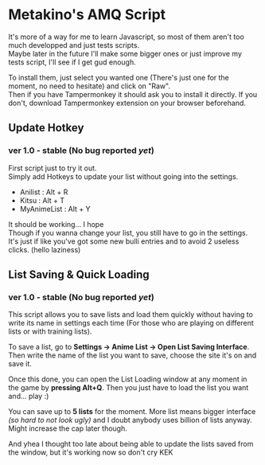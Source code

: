 # Metakino's AMQ Script
It's more of a way for me to learn Javascript, so most of them aren't too much developped and just tests scripts.  
Maybe later in the future I'll make some bigger ones or just improve my tests script, I'll see if I get gud enough.

To install them, just select you wanted one (There's just one for the moment, no need to hesitate) and click on "Raw".  
Then if you have Tampermonkey it should ask you to install it directly. If you don't, download Tampermonkey extension on your browser beforehand.

## Update Hotkey

### ver 1.0 - stable (No bug reported *yet*)

First script just to try it out.  
Simply add Hotkeys to update your list without going into the settings.

- Anilist : Alt + R
- Kitsu : Alt + T
- MyAnimeList : Alt + Y

It should be working... I hope    
Though if you wanna change your list, you still have to go in the settings. It's just if like you've got some new bulli entries and to avoid 2 useless clicks. (hello laziness)

## List Saving & Quick Loading

### ver 1.0 - stable (No bug reported *yet*)
 
This script allows you to save lists and load them quickly without having to write its name in settings each time (For those who are playing on different lists or with training lists).

To save a list, go to **Settings -> Anime List -> Open List Saving Interface**. Then write the name of the list you want to save, choose the site it's on and save it.

Once this done, you can open the List Loading window at any moment in the game by **pressing Alt+Q**. Then you just have to load the list you want and... play :)

You can save up to **5 lists** for the moment. More list means bigger interface *(so hard to not look ugly)* and I doubt anybody uses billion of lists anyway. Might increase the cap later though.

And yhea I thought too late about being able to update the lists saved from the window, but it's working now so don't cry KEK
